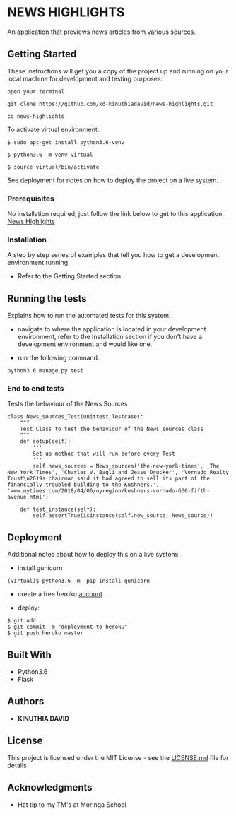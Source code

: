 # NEWS HIGHLIGHTS

An application that previews news articles from various sources.

## Getting Started

These instructions will get you  a copy of the project up  and running on your local machine for development and testing purposes:

```
open your terminal
```

```
git clone https://github.com/kd-kinuthiadavid/news-highlights.git

```
```
cd news-highlights

```
To activate virtual environment:

```
$ sudo apt-get install python3.6-venv

```

```
$ python3.6 -m venv virtual

```
```
$ source virtual/bin/activate

```

See deployment for notes on how to deploy the project on a live system.

### Prerequisites

No installation required, just follow the link below to get to this application:
[News Highlights]( https://github.com/kd-kinuthiadavid/news-highlights.git)


### Installation

A step by step series of examples that tell you how to get a development environment running:

* Refer to the Getting Started section

## Running the tests

Explains how to run the automated tests for this system:

* navigate to where the application is located in your development environment, refer to the Installation section if you don't have a development environment and would like one.

* run the following command.

```
python3.6 manage.py test

```

### End to end tests

Tests the behaviour of the News Sources

```
class News_sources_Test(unittest.Testcase):
    """
    Test Class to test the behaviour of the News_sources class
    """
    def setup(self):
        '''
        Set up method that will run before every Test
        '''
        self.news_sources = News_sources('the-new-york-times', 'The New York Times', 'Charles V. Bagli and Jesse Drucker', 'Vornado Realty Trust\u2019s chairman said it had agreed to sell its part of the financially troubled building to the Kushners.', 'www.nytimes.com/2018/04/06/nyregion/kushners-vornado-666-fifth-avenue.html')

    def test_instance(self):
        self.assertTrue(isinstance(self.new_source, News_source))

```

## Deployment

Additional notes about how to deploy this on a live system:

* install gunicorn
```
(virtual)$ python3.6 -m  pip install gunicorn

```
* create a free heroku [account](https://signup.heroku.com/)

* deploy:

```
$ git add .
$ git commit -m "deployment to heroku"
$ git push heroku master
```

## Built With

* Python3.6
* Flask



## Authors

* **KINUTHIA DAVID**

## License

This project is licensed under the MIT License - see the [LICENSE.md](LICENSE.md) file for details

## Acknowledgments

* Hat tip to my TM's at Moringa School
